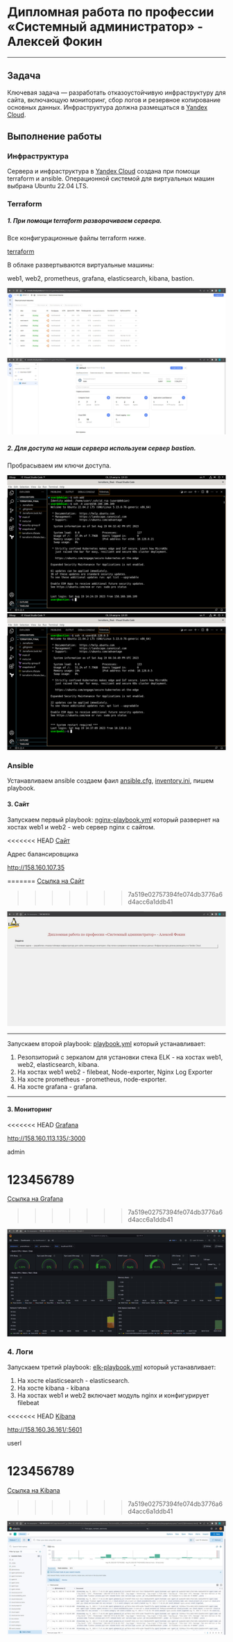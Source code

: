 
#  Дипломная работа по профессии «Системный администратор» - Алексей Фокин

---------
## Задача
Ключевая задача — разработать отказоустойчивую инфраструктуру для сайта, включающую мониторинг, сбор логов и резервное копирование основных данных. Инфраструктура должна размещаться в [Yandex Cloud](https://cloud.yandex.com/).

## Выполнение работы

### Инфраструктура

Сервера и инфраструктура в  [Yandex Cloud](https://cloud.yandex.com/) создана при помощи terraform и ansible. Операционной системой для виртуальных машин выбрана Ubuntu 22.04 LTS.

### Terraform

##### 1. При помощи terraform разворачиваем сервера.

Все конфигурационные файлы terraform ниже.

 [terraform](terraform_final)

В облаке развертываются виртуальные машины:

web1, web2, prometheus, grafana, elasticsearch, kibana, bastion.

 ![](image/1.jpg)
 ![](image/2.jpg)

 ##### 2. Для доступа на наши сервера используем сервер bastion.

 Пробрасываем им ключи доступа.

![](image/3.png)
![](image/4.png)

### Ansible

Устанавливаем ansible создаем фаил [ansible.cfg](ansible_final/ansible.cfg), [inventory.ini](ansible_final/inventory.ini), пишем playbook.

#### 3. Сайт

Запускаем первый playbook: [nginx-playbook.yml](ansible_final/nginx-playbook.yml) который развернет на хостах web1 и web2 - web сервер nginx c сайтом.

<<<<<<< HEAD
[Сайт](http://158.160.107.35/)

Адрес балансировщика

http://158.160.107.35

=======
[Ссылка на Сайт](http://158.160.117.125/)
>>>>>>> 7a519e02757394fe074db3776a6d4acc6a1ddb41

 ![](image/5.jpg)

___

 
 Запускаем второй playbook: [playbook.yml](ansible_final/playbook.yml) который устанавливает:

 1. Резопзиторий с зеркалом для установки стека ELK - на хостах web1, web2, elasticsearch, kibana.
 2. На хостах web1 web2 - filebeat, Node-exporter, Nginx Log Exporter
 3. На хосте prometheus - prometheus, node-exporter.
 4. На хосте grafana - grafana.

 ___

 #### 3. Мониторинг

<<<<<<< HEAD
[Grafana](http://158.160.113.135/:3000)

http://158.160.113.135/:3000

admin

123456789
=======
[Ссылка на Grafana](http://158.160.116.41:3000)
>>>>>>> 7a519e02757394fe074db3776a6d4acc6a1ddb41

![](image/6.jpg)

### 4. Логи

Запускаем третий playbook: [elk-playbook.yml](ansible_final/elk-playbook.yml) который устанавливает:

1. На хосте elasticsearch - elasticsearch.
2. На хосте kibana - kibana
3. На хостах web1 и web2 включает модуль nginx и конфигурирует filebeat

<<<<<<< HEAD
[Kibana](http://158.160.36.161/:5601)

http://158.160.36.161/:5601

userl

123456789
=======
[Ссылка на Kibana](http://158.160.104.220:5601)
>>>>>>> 7a519e02757394fe074db3776a6d4acc6a1ddb41

  ![](image/7.jpg)

